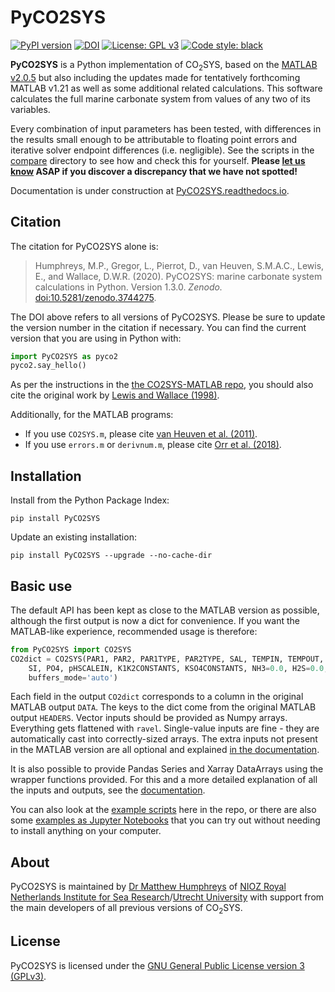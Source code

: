 # PyCO2SYS

[![PyPI version](https://badge.fury.io/py/PyCO2SYS.svg)](https://badge.fury.io/py/PyCO2SYS)
[![DOI](https://img.shields.io/badge/DOI-10.5281%2Fzenodo.3744275-informational)](https://zenodo.org/badge/latestdoi/237243120)
[![License: GPL v3](https://img.shields.io/badge/License-GPLv3-blue.svg)](https://www.gnu.org/licenses/gpl-3.0)
[![Code style: black](https://img.shields.io/badge/code%20style-black-000000.svg)](https://github.com/psf/black)


**PyCO2SYS** is a Python implementation of CO<sub>2</sub>SYS, based on the [MATLAB v2.0.5](https://github.com/jamesorr/CO2SYS-MATLAB) but also including the updates made for tentatively forthcoming MATLAB v1.21 as well as some additional related calculations. This software calculates the full marine carbonate system from values of any two of its variables.

Every combination of input parameters has been tested, with differences in the results small enough to be attributable to floating point errors and iterative solver endpoint differences (i.e. negligible). See the scripts in the [compare](compare) directory to see how and check this for yourself. **Please [let us know](https://github.com/mvdh7/PyCO2SYS/issues) ASAP if you discover a discrepancy that we have not spotted!**

Documentation is under construction at [PyCO2SYS.readthedocs.io](https://pyco2sys.readthedocs.io/en/latest/).

## Citation

The citation for PyCO2SYS alone is:

> Humphreys, M.P., Gregor, L., Pierrot, D., van Heuven, S.M.A.C., Lewis, E., and Wallace, D.W.R. (2020). PyCO2SYS: marine carbonate system calculations in Python. Version 1.3.0. *Zenodo.* [doi:10.5281/zenodo.3744275](https://doi.org/10.5281/zenodo.3744275).

The DOI above refers to all versions of PyCO2SYS.  Please be sure to update the version number in the citation if necessary.  You can find the current version that you are using in Python with:

```python
import PyCO2SYS as pyco2
pyco2.say_hello()
```

As per the instructions in the [the CO2SYS-MATLAB repo](https://github.com/jamesorr/CO2SYS-MATLAB), you should also cite the original work by [Lewis and Wallace (1998)](https://pyco2sys.readthedocs.io/en/latest/refs/#LW98).

Additionally, for the MATLAB programs:

  * If you use `CO2SYS.m`, please cite [van Heuven et al. (2011)](https://pyco2sys.readthedocs.io/en/latest/refs/#HPR11).
  * If you use `errors.m` or `derivnum.m`, please cite [Orr et al. (2018)](https://pyco2sys.readthedocs.io/en/latest/refs/#OEDG18).

## Installation

Install from the Python Package Index:

    pip install PyCO2SYS

Update an existing installation:

    pip install PyCO2SYS --upgrade --no-cache-dir

## Basic use

The default API has been kept as close to the MATLAB version as possible, although the first output is now a dict for convenience.  If you want the MATLAB-like experience, recommended usage is therefore:

```python
from PyCO2SYS import CO2SYS
CO2dict = CO2SYS(PAR1, PAR2, PAR1TYPE, PAR2TYPE, SAL, TEMPIN, TEMPOUT, PRESIN, PRESOUT,
    SI, PO4, pHSCALEIN, K1K2CONSTANTS, KSO4CONSTANTS, NH3=0.0, H2S=0.0, KFCONSTANT=1,
    buffers_mode='auto')
```

Each field in the output `CO2dict` corresponds to a column in the original MATLAB output `DATA`.  The keys to the dict come from the original MATLAB output `HEADERS`.  Vector inputs should be provided as Numpy arrays.  Everything gets flattened with `ravel`.  Single-value inputs are fine - they are automatically cast into correctly-sized arrays.  The extra inputs not present in the MATLAB version are all optional and explained [in the documentation](https://pyco2sys.readthedocs.io/en/latest/co2sys/#inputs).

It is also possible to provide Pandas Series and Xarray DataArrays using the wrapper functions provided.  For this and a more detailed explanation of all the inputs and outputs, see the [documentation](https://pyco2sys.readthedocs.io/en/latest/co2sys/).

You can also look at the [example scripts](examples) here in the repo, or there are also some [examples as Jupyter Notebooks](https://github.com/mvdh7/PyCO2SYS-examples) that you can try out without needing to install anything on your computer.

## About

PyCO2SYS is maintained by [Dr Matthew Humphreys](https://mvdh.xyz/) of [NIOZ Royal Netherlands Institute for Sea Research](https://www.nioz.nl/en)/[Utrecht University](https://www.uu.nl/en) with support from the main developers of all previous versions of CO<sub>2</sub>SYS.

## License

PyCO2SYS is licensed under the [GNU General Public License version 3 (GPLv3)](https://www.gnu.org/licenses/gpl-3.0.en.html).

